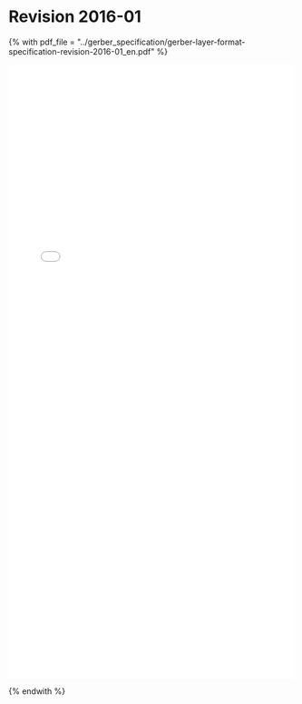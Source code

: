 # Revision 2016-01

{% with pdf_file = "../gerber_specification/gerber-layer-format-specification-revision-2016-01_en.pdf" %}

<object data="{{ pdf_file }}" type="application/pdf" width="100%" height="1080px" >
    <embed src="{{ pdf_file }}" type="application/pdf" width="100%" height="1080px" />
</object>
<p/>

{% endwith %}
